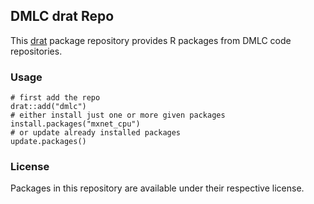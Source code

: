 ## DMLC drat Repo

This [drat](http://dirk.eddelbuettel.com/code/drat.html) package repository provides R packages from DMLC code repositories.

### Usage

```{.r}
# first add the repo
drat::add("dmlc")
# either install just one or more given packages
install.packages("mxnet_cpu")     
# or update already installed packages
update.packages()
```

### License

Packages in this repository are available under their respective license.

